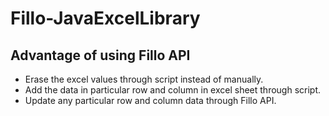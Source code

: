 # Fillo-JavaExcelLibrary

## Advantage of using Fillo API
- Erase the excel values ​​through script instead of manually.
- Add the data in particular row and column in excel sheet through script.
- Update any particular row and column data through Fillo API.

